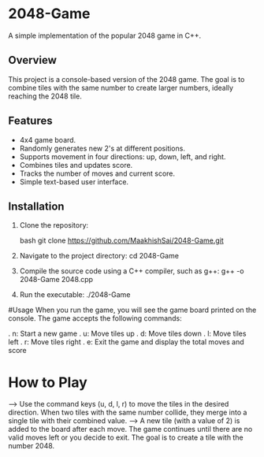 # 2048-Game

A simple implementation of the popular 2048 game in C++.

## Overview

This project is a console-based version of the 2048 game. The goal is to combine tiles with the same number to create larger numbers, ideally reaching the 2048 tile.

## Features

- 4x4 game board.
- Randomly generates new 2's at different positions.
- Supports movement in four directions: up, down, left, and right.
- Combines tiles and updates score.
- Tracks the number of moves and current score.
- Simple text-based user interface.

## Installation

1. Clone the repository:

   bash
   git clone https://github.com/MaakhishSai/2048-Game.git

2. Navigate to the project directory:
     cd 2048-Game
   
4. Compile the source code using a C++ compiler, such as g++:
    g++ -o 2048-Game 2048.cpp

5. Run the executable:
    ./2048-Game


#Usage
  When you run the game, you will see the game board printed on the console. The game       accepts the following commands:

. n: Start a new game
. u: Move tiles up
. d: Move tiles down
. l: Move tiles left
. r: Move tiles right
. e: Exit the game and display the total moves and score

# How to Play
 --> Use the command keys (u, d, l, r) to move the tiles in the desired direction.
  When two tiles with the same number collide, they merge into a single tile with their combined value.
 --> A new tile (with a value of 2) is added to the board after each move.
  The game continues until there are no valid moves left or you decide to exit.
  The goal is to create a tile with the number 2048.
